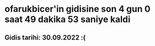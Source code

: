# ofarukbicer'in gidisine son 4 gun 0 saat 49 dakika 53 saniye kaldi

## Gidis tarihi: 30.09.2022 :(
